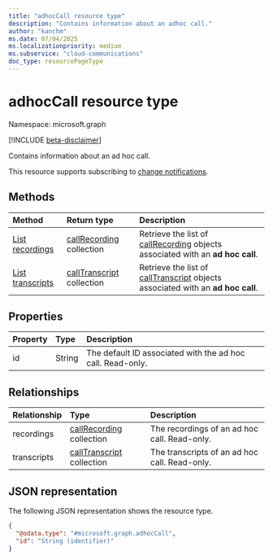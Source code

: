 ```yaml
---
title: "adhocCall resource type"
description: "Contains information about an adhoc call."
author: "kanchm"
ms.date: 07/04/2025
ms.localizationpriority: medium
ms.subservice: "cloud-communications"
doc_type: resourcePageType
---
```


# adhocCall resource type

Namespace: microsoft.graph

[!INCLUDE [beta-disclaimer](../../includes/beta-disclaimer.md)]

Contains information about an ad hoc call.

This resource supports subscribing to [change notifications](/graph/webhooks).

## Methods

|Method|Return type|Description|
|:---|:---|:---|
|[List recordings](../api/adhoccall-list-recordings.md)|[callRecording](../resources/callrecording.md) collection | Retrieve the list of [callRecording](../resources/callrecording.md) objects associated with an **ad hoc call**. |
|[List transcripts](../api/adhoccall-list-transcripts.md)|[callTranscript](../resources/calltranscript.md) collection | Retrieve the list of [callTranscript](../resources/calltranscript.md) objects associated with an **ad hoc call**. |

## Properties

|Property|Type|Description|
|:---|:---|:---|
|id|String|The default ID associated with the ad hoc call. Read-only.|

## Relationships

|Relationship|Type|Description|
|:---|:---|:---|
|recordings|[callRecording](../resources/callrecording.md) collection | The recordings of an ad hoc call. Read-only. |
|transcripts|[callTranscript](../resources/calltranscript.md) collection | The transcripts of an ad hoc call. Read-only. |

## JSON representation

The following JSON representation shows the resource type.
<!-- {
  "blockType": "resource",
  "keyProperty": "id",
  "@odata.type": "microsoft.graph.adhocCall",
  "openType": false
}
-->
``` json
{
  "@odata.type": "#microsoft.graph.adhocCall",
  "id": "String (identifier)"
}
```

